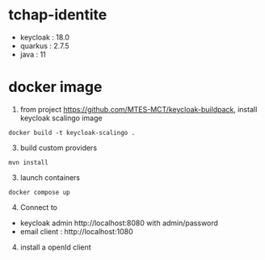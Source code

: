 # tchap-identite

- keycloak : 18.0
- quarkus : 2.7.5
- java : 11

# docker image

1. from project https://github.com/MTES-MCT/keycloak-buildpack, install keycloak scalingo image

` docker build -t keycloak-scalingo . `

3. build custom providers

`mvn install`

3. launch containers

`docker compose up`

4. Connect to 
- keycloak admin http://localhost:8080 with admin/password
- email client : http://localhost:1080

4. install a openId client 
